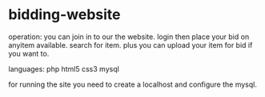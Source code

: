 # bidding-website
operation:
you can join in to our the website.
login then place your bid on anyitem available.
search for item.
plus you can upload your item for bid if you want to.

languages:
php
html5
css3
mysql

for running the site you need to create a localhost and configure the mysql.
